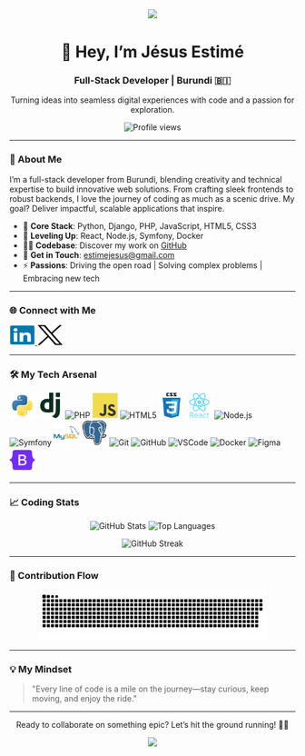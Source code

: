 <div align="center">
  <img src="https://capsule-render.vercel.app/api?type=waving&color=gradient&height=120&section=header&text=Jésus%20Estimé&fontSize=50&animation=fadeIn" />
  <h1>👋 Hey, I’m Jésus Estimé</h1>
  <h3>Full-Stack Developer | Burundi 🇧🇮</h3>
  <p>Turning ideas into seamless digital experiences with code and a passion for exploration.</p>
  <img src="https://komarev.com/ghpvc/?username=jesusestime&label=Profile%20Views&color=0e75b6&style=flat" alt="Profile views" />
</div>

---

### 🌟 About Me
I’m a full-stack developer from Burundi, blending creativity and technical expertise to build innovative web solutions. From crafting sleek frontends to robust backends, I love the journey of coding as much as a scenic drive. My goal? Deliver impactful, scalable applications that inspire.

- 🔧 **Core Stack**: Python, Django, PHP, JavaScript, HTML5, CSS3  
- 🌱 **Leveling Up**: React, Node.js, Symfony, Docker  
- 👨‍💻 **Codebase**: Discover my work on [GitHub](https://github.com/jesusestime)  
- 📧 **Get in Touch**: [estimejesus@gmail.com](mailto:estimejesus@gmail.com)  
- ⚡ **Passions**: Driving the open road | Solving complex problems | Embracing new tech  

---

### 🌐 Connect with Me
<p align="left">
  <a href="https://linkedin.com/in/jesus-estime" target="_blank">
    <img src="https://raw.githubusercontent.com/devicons/devicon/master/icons/linkedin/linkedin-original.svg" alt="LinkedIn" height="35" width="45" />
  </a>
  <a href="https://twitter.com/jesusestime" target="_blank">
    <img src="https://raw.githubusercontent.com/devicons/devicon/master/icons/twitter/twitter-original.svg" alt="Twitter" height="35" width="45" />
  </a>
</p>

---

### 🛠️ My Tech Arsenal
<p align="left">
  <img src="https://raw.githubusercontent.com/devicons/devicon/master/icons/python/python-original.svg" alt="Python" width="45" height="45" />
  <img src="https://raw.githubusercontent.com/devicons/devicon/master/icons/django/django-plain.svg" alt="Django" width="45" height="45" />
  <img src="https://cdn.jsdelivr.net/gh/devicons/devicon/icons/php/php-plain.svg" alt="PHP" width="45" height="45" />
  <img src="https://raw.githubusercontent.com/devicons/devicon/master/icons/javascript/javascript-original.svg" alt="JavaScript" width="45" height="45" />
  <img src="https://cdn.jsdelivr.net/gh/devicons/devicon/icons/html5/html5-original.svg" alt="HTML5" width="45" height="45" />
  <img src="https://raw.githubusercontent.com/devicons/devicon/master/icons/css3/css3-original-wordmark.svg" alt="CSS3" width="45" height="45" />
  <img src="https://raw.githubusercontent.com/devicons/devicon/master/icons/react/react-original-wordmark.svg" alt="React" width="45" height="45" />
  <img src="https://cdn.jsdelivr.net/gh/devicons/devicon/icons/nodejs/nodejs-original.svg" alt="Node.js" width="45" height="45" />
  <img src="https://cdn.jsdelivr.net/gh/devicons/devicon/icons/symfony/symfony-original-wordmark.svg" alt="Symfony" width="45" height="45" />
  <img src="https://raw.githubusercontent.com/devicons/devicon/master/icons/mysql/mysql-original-wordmark.svg" alt="MySQL" width="45" height="45" />
  <img src="https://raw.githubusercontent.com/devicons/devicon/master/icons/postgresql/postgresql-original.svg" alt="PostgreSQL" width="45" height="45" />
  <img src="https://cdn.jsdelivr.net/gh/devicons/devicon/icons/git/git-original.svg" alt="Git" width="45" height="45" />
  <img src="https://cdn.jsdelivr.net/gh/devicons/devicon/icons/github/github-original.svg" alt="GitHub" width="45" height="45" />
  <img src="https://cdn.jsdelivr.net/gh/devicons/devicon/icons/vscode/vscode-original.svg" alt="VSCode" width="45" height="45" />
  <img src="https://cdn.jsdelivr.net/gh/devicons/devicon/icons/docker/docker-original.svg" alt="Docker" width="45" height="45" />
  <img src="https://cdn.jsdelivr.net/gh/devicons/devicon/icons/figma/figma-original.svg" alt="Figma" width="45" height="45" />
  <img src="https://raw.githubusercontent.com/devicons/devicon/master/icons/bootstrap/bootstrap-plain.svg" alt="Bootstrap" width="45" height="45" />
</p>

---

### 📈 Coding Stats
<p align="center">
  <img src="https://github-readme-stats.vercel.app/api?username=jesusestime&theme=onedark&show_icons=true&hide_border=true&count_private=true" alt="GitHub Stats" height="160" />
  <img src="https://github-readme-stats.vercel.app/api/top-langs/?username=jesusestime&theme=onedark&layout=compact&hide_border=true" alt="Top Languages" height="160" />
</p>
<p align="center">
  <img src="https://github-readme-streak-stats.herokuapp.com/?user=jesusestime&theme=onedark&hide_border=true" alt="GitHub Streak" />
</p>

---

### 🎨 Contribution Flow
<p align="center">
  <img src="https://github.com/jesusestime/jesusestime/blob/main/dist/github-contribution-grid-snake.svg" alt="Snake Animation" width="80%" />
</p>

---

### 💡 My Mindset
> "Every line of code is a mile on the journey—stay curious, keep moving, and enjoy the ride."  

---

<div align="center">
  <p>Ready to collaborate on something epic? Let’s hit the ground running! 🚗✨</p>
  <img src="https://capsule-render.vercel.app/api?type=waving&color=gradient&height=100&section=footer&animation=twinkling" />
</div>
